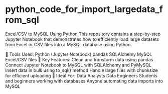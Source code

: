 # python_code_for_import_largedata_from_sql

Excel/CSV to MySQL Using Python
This repository contains a step-by-step Jupyter Notebook that demonstrates how to efficiently load large datasets from Excel or CSV files into a MySQL database using Python.

🔧 Tools Used:
Python (Jupyter Notebook)
pandas
SQLAlchemy
MySQL
Excel/CSV files
📌 Key Features:
Clean and transform data using pandas
Connect Jupyter Notebook to MySQL with SQLAlchemy and PyMySQL
Insert data in bulk using to_sql() method
Handle large files with chunksize for efficient uploading
🚀 Ideal For:
Data Analysts
Data Engineers
Students and beginners working with databases
Anyone automating data imports into MySQL
